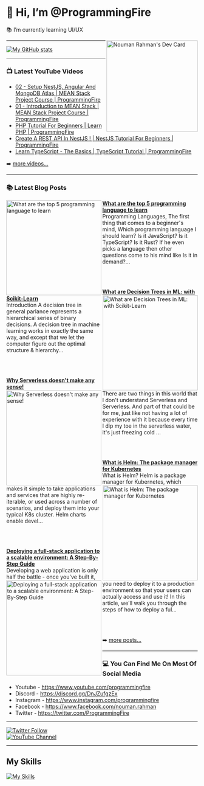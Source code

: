 # 👋 Hi, I’m @ProgrammingFire
📚 I’m currently learning UI/UX

<div align="left">
  <a href="https://app.daily.dev/programmingfire"><img align="right" width="240" src="https://api.daily.dev/devcards/86dba213ca724d5892a77340b0410d32.png?r=orz" alt="Nouman Rahman's Dev Card"/></a>
</div>

---

[![My GitHub stats](https://github-readme-stats.vercel.app/api?username=programmingfire&theme=github_dark&show_icons=true)](https://github.com/anuraghazra/github-readme-stats)

---

### 📺 Latest YouTube Videos

<!-- YOUTUBE:START -->
- [02 - Setup NestJS, Angular And MongoDB Atlas | MEAN Stack Project Course | ProgrammingFire](https://www.youtube.com/watch?v=PffxVIxLGMU)
- [01 - Introduction to MEAN Stack | MEAN Stack Project Course | ProgrammingFire](https://www.youtube.com/watch?v=uCbo1Ix3SIA)
- [PHP Tutorial For Beginners | Learn PHP | ProgrammingFire](https://www.youtube.com/watch?v=YQqQHKgmKGc)
- [Create A REST API In NestJS ! | NestJS Tutorial For Beginners | ProgrammingFire](https://www.youtube.com/watch?v=q488cm7UQIo)
- [Learn TypeScript - The Basics | TypeScript Tutorial | ProgrammingFire](https://www.youtube.com/watch?v=gmxI1zjckPQ)
<!-- YOUTUBE:END -->

➡️ [more videos...](https://youtube.com/c/ProgrammingFire)

---

### 📚 Latest Blog Posts

<!-- HASHNODE_BLOG:START -->
<p align="left">
<a href="https://programmingfire.com/the-top-5-programming-language-to-learn" title="What are the top 5 programming language to learn"><img src="https://cdn.hashnode.com/res/hashnode/image/upload/v1664474231084/Oujvsjy-C.png" alt="What are the top 5 programming language to learn" width="250px" align="left" /></a>
<a href="https://programmingfire.com/the-top-5-programming-language-to-learn" title="What are the top 5 programming language to learn"><strong>What are the top 5 programming language to learn</strong></a>
<br/> Programming Languages, The first thing that comes to a beginner's mind, Which programming language I should learn? Is it JavaScript? Is it TypeScript? Is it Rust? If he even picks a language then other questions come to his mind like Is it in demand?... </p> <br/> <br/>
<p align="left">
<a href="https://programmingfire.com/what-are-decision-trees-in-ml-with-scikit-learn" title="What are Decision Trees in ML: with Scikit-Learn"><img src="https://cdn.hashnode.com/res/hashnode/image/upload/v1664095158437/EckK9TBuk.png" alt="What are Decision Trees in ML: with Scikit-Learn" width="250px" align="right" /></a>
<a href="https://programmingfire.com/what-are-decision-trees-in-ml-with-scikit-learn" title="What are Decision Trees in ML: with Scikit-Learn"><strong>What are Decision Trees in ML: with Scikit-Learn</strong></a>
<br/> Introduction
A decision tree in general parlance represents a hierarchical series of binary decisions. A decision tree in machine learning works in exactly the same way, and except that we let the computer figure out the optimal structure & hierarchy... </p> <br/> <br/>
<p align="left">
<a href="https://programmingfire.com/why-serverless-doesnt-make-any-sense" title="Why Serverless doesn't make any sense!"><img src="https://cdn.hashnode.com/res/hashnode/image/upload/v1663865208679/OFGWvIJQj.png" alt="Why Serverless doesn't make any sense!" width="250px" align="left" /></a>
<a href="https://programmingfire.com/why-serverless-doesnt-make-any-sense" title="Why Serverless doesn't make any sense!"><strong>Why Serverless doesn't make any sense!</strong></a>
<br/> There are two things in this world that I don't understand Serverless and Serverless. And part of that could be for me, just like not having a lot of experience with it because every time I dip my toe in the serverless water, it's just freezing cold ... </p> <br/> <br/>
<p align="left">
<a href="https://programmingfire.com/what-is-helm-the-package-manager-for-kubernetes" title="What is Helm: The package manager for Kubernetes"><img src="https://cdn.hashnode.com/res/hashnode/image/upload/v1663759940289/OGFpb1BfK.png" alt="What is Helm: The package manager for Kubernetes" width="250px" align="right" /></a>
<a href="https://programmingfire.com/what-is-helm-the-package-manager-for-kubernetes" title="What is Helm: The package manager for Kubernetes"><strong>What is Helm: The package manager for Kubernetes</strong></a>
<br/> What is Helm?
Helm is a package manager for Kubernetes, which makes it simple to take applications and services that are highly re-iterable, or used across a number of scenarios, and deploy them into your typical K8s cluster. Helm charts enable devel... </p> <br/> <br/>
<p align="left">
<a href="https://programmingfire.com/how-to-deploy-a-fullstack-app-to-the-moon" title="Deploying a full-stack application to a scalable environment: A Step-By-Step Guide"><img src="https://cdn.hashnode.com/res/hashnode/image/upload/v1663520962590/lvm8sIKTb.png" alt="Deploying a full-stack application to a scalable environment: A Step-By-Step Guide" width="250px" align="left" /></a>
<a href="https://programmingfire.com/how-to-deploy-a-fullstack-app-to-the-moon" title="Deploying a full-stack application to a scalable environment: A Step-By-Step Guide"><strong>Deploying a full-stack application to a scalable environment: A Step-By-Step Guide</strong></a>
<br/> Developing a web application is only half the battle - once you've built it, you need to deploy it to a production environment so that your users can actually access and use it! In this article, we'll walk you through the steps of how to deploy a ful... </p> <br/> <br/>
<!-- HASHNODE_BLOG:END -->


➡️ [more posts...](https://programmingfire.com/)

---

### 💻 You Can Find Me On Most Of Social Media

* Youtube - https://www.youtube.com/programmingfire
* Discord - https://discord.gg/DnJZufgzEx
* Instagram - https://www.instagram.com/programmingfire
* Facebook - https://www.facebook.com/nouman.rahman
* Twitter - https://twitter.com/ProgrammingFire

---

[![Twitter Follow](https://img.shields.io/twitter/follow/ProgrammingFire?label=Follow%20On%20Twitter&style=social)](https://twitter.com/ProgrammingFire)
<br>
[![YouTube Channel](https://img.shields.io/youtube/channel/subscribers/UCWOD0-JKR1WfpEf_MhdY2pw?label=Subscribe%20On%20YouTube&style=social)](https://youtube.com/c/ProgrammingFire)

---

## My Skills
[![My Skills](https://skillicons.dev/icons?i=dotnet,cs,js,ts,html,css,wasm,git,vscode,docker,kubernetes,redis,postgres,mongodb,md,linux,graphql,go,figma)](https://skillicons.dev)

